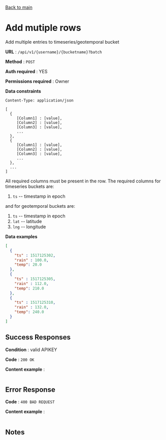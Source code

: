 [Back to main](../README.md)

# Add mutiple rows

Add multiple entries to timeseries/geotemporal bucket

**URL** : `/api/v1/{username}/{bucketname}?batch`

**Method** : `POST`

**Auth required** : YES

**Permissions required** : Owner

**Data constraints**

```
Content-Type: application/json
```

```
[
  {
     [Column1] : [value],
     [Column2] : [value],
     [Column3] : [value],
     ...
  },
  {
     [Column1] : [value],
     [Column2] : [value],
     [Column3] : [value],
     ...
  },
  ...
]
```

All required columns must be present in the row. The required columns for timeseries buckets are:
1. `ts` -- timestamp in epoch

and for geotemporal buckets are:
1. `ts` -- timestamp in epoch
2. `lat` -- latitude
3. `lng` -- longitude


**Data examples**

```json
[
  {
    "ts" : 1517125302,
    "rain" : 100.0,
    "temp": 20.0
  },
  {
    "ts" : 1517125305,
    "rain" : 112.0,
    "temp": 210.0
  },
  {
    "ts" : 1517125310,
    "rain" : 132.0,
    "temp": 240.0
  }
]
```

## Success Responses

**Condition** : valid APIKEY

**Code** : `200 OK`

**Content example** : 

```
```

## Error Response

**Code** : `400 BAD REQUEST`

**Content example** :

```
```

## Notes
